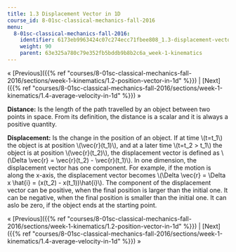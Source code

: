 ```yaml
---
title: 1.3 Displacement Vector in 1D
course_id: 8-01sc-classical-mechanics-fall-2016
menu:
  8-01sc-classical-mechanics-fall-2016:
    identifier: 6173eb9963424c07c274ecc71fbee808_1.3-displacement-vector-in-1d
    weight: 90
    parent: 63e325a780c79e352fb5bddb9b8b2c6a_week-1-kinematics
---
```

« [Previous]({{% ref "courses/8-01sc-classical-mechanics-fall-2016/sections/week-1-kinematics/1.2-position-vector-in-1d" %}}) | [Next]({{% ref "courses/8-01sc-classical-mechanics-fall-2016/sections/week-1-kinematics/1.4-average-velocity-in-1d" %}}) »

**Distance:** Is the length of the path travelled by an object between two points in space. From its definition, the distance is a scalar and it is always a positive quantity.

**Displacement:** Is the change in the position of an object. If at time \\(t=t\_1\\) the object is at position \\(\\vec{r}(t\_1)\\), and at a later time \\(t=t\_2 > t\_1\\) the object is at position \\(\\vec{r}(t\_2)\\), the displacement vector is defined as \\(\\Delta \\vec{r} = \\vec{r}(t\_2) - \\vec{r}(t\_1)\\). In one dimension, the displacement vector has one component. For example, if the motion is along the x-axis, the displacement vector becomes \\(\\Delta \\vec{r} = \\Delta x \\hat{i} = (x(t\_2) - x(t\_1))\\hat{i}\\). The component of the displacement vector can be positive, when the final position is larger than the initial one. It can be negative, when the final position is smaller than the initial one. It can aslo be zero, if the object ends at the starting point.

« [Previous]({{% ref "courses/8-01sc-classical-mechanics-fall-2016/sections/week-1-kinematics/1.2-position-vector-in-1d" %}}) | [Next]({{% ref "courses/8-01sc-classical-mechanics-fall-2016/sections/week-1-kinematics/1.4-average-velocity-in-1d" %}}) »